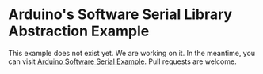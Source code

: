 # Arduino's Software Serial Library Abstraction Example

This example does not exist yet. We are working on it. In the meantime, you can visit [Arduino Software Serial Example](https://www.arduino.cc/en/Tutorial/LibraryExamples/SoftwareSerialExample). Pull requests are welcome.